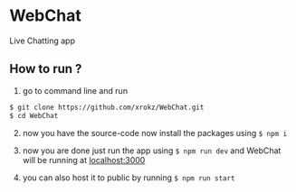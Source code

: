 # WebChat
Live Chatting app

## How to run ?
1. go to command line and run

```bash
$ git clone https://github.com/xrokz/WebChat.git
$ cd WebChat
```

2. now you have the source-code now install the packages using
`$ npm i`

3. now you are done just run the app using
`$ npm run dev`
and WebChat will be running at [localhost:3000](http://localhost:3000)

4. you can also host it to public by running
`$ npm run start`